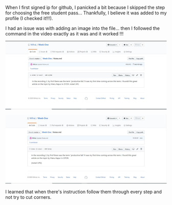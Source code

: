 When I first signed ip for github, I panicked a bit because I skipped the step for choosing the free student pass... Thankfully, I believe it was added to my profile (I checked it!!!). 

I had an issue was with adding an image into the file... then I followed the command in the video exactly as it was and it worked !!!

![image i just uploaded](mistake1.JPG)

![image i just uploaded](mistake2.JPG)

I learned that when there's instruction follow them through every step and not try to cut corners. 








